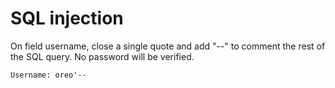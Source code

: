 # SQL injection
On field username, close a single quote and add "--" to comment the rest of the SQL query. No password will be verified.

    Username: oreo'--
